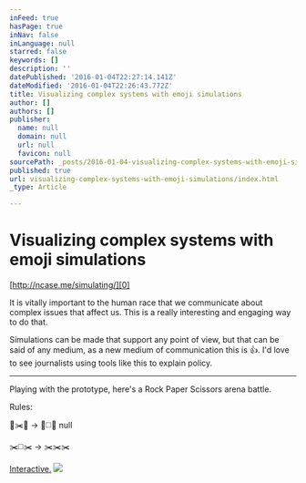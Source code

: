 ```yaml
---
inFeed: true
hasPage: true
inNav: false
inLanguage: null
starred: false
keywords: []
description: ''
datePublished: '2016-01-04T22:27:14.141Z'
dateModified: '2016-01-04T22:26:43.772Z'
title: Visualizing complex systems with emoji simulations
author: []
authors: []
publisher:
  name: null
  domain: null
  url: null
  favicon: null
sourcePath: _posts/2016-01-04-visualizing-complex-systems-with-emoji-simulations.md
published: true
url: visualizing-complex-systems-with-emoji-simulations/index.html
_type: Article

---
```

# Visualizing complex systems with emoji simulations

[http://ncase.me/simulating/][0]

It is vitally important to the human race that we communicate about complex issues that affect us. This is a really interesting and engaging way to do that.

Simulations can be made that support any point of view, but that can be said of any medium, as a new medium of communication this is 👍. I'd love to see journalists using tools like this to explain policy.

---

Playing with the prototype, here's a Rock Paper Scissors arena battle. 

Rules:

💎✂️💎 → 💎◻️💎
null

✂️◻️✂️ → ✂️✂️✂️

[Interactive.][1][][0]
![](https://the-grid-user-content.s3-us-west-2.amazonaws.com/41a8d236-571f-488c-a811-d69086cc9ca7.gif)

[0]: http://ncase.me/simulating/
[1]: http://ncase.me/emoji-prototype/?remote=-K7DdEsM-uQ-DCQLIJxG